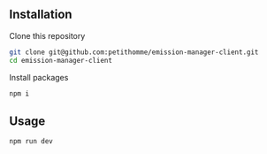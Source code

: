 ## Installation

Clone this repository
```bash
git clone git@github.com:petithomme/emission-manager-client.git
cd emission-manager-client
```
Install packages
```bash
npm i
```

## Usage

```bash
npm run dev
```

